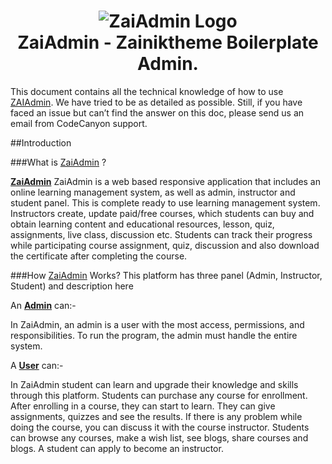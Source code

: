 <h1 align="center">
<img src="/assets/img/images.png" alt="ZaiAdmin Logo" >
<br>ZaiAdmin - Zainiktheme Boilerplate Admin.
</h1>

This document contains all the technical knowledge of how to use [ZAIAdmin]. We have tried to be as detailed as possible. Still, if you have faced an issue but can’t find the answer on this doc, please send us an email from CodeCanyon support.

##Introduction

###What is [ZaiAdmin] ?

<b>[ZaiAdmin]</b> ZaiAdmin is a web based responsive application that includes an online learning management system, as well as admin, instructor and student panel. This is complete ready to use learning management system. Instructors create, update paid/free courses, which students can buy and obtain learning content and educational resources, lesson, quiz, assignments, live class, discussion etc. Students can track their progress while participating course assignment, quiz, discussion and also download the certificate after completing the course.


###How [ZaiAdmin] Works?
This platform has three panel (Admin, Instructor, Student) and description here


An <b>[Admin]</b> can:-

In ZaiAdmin, an admin is a user with the most access, permissions, and responsibilities. To run the program, the admin must handle the entire system.

A <b>[User]</b> can:-

In ZaiAdmin student can learn and upgrade their knowledge and skills through this platform. Students can purchase any course for enrollment. After enrolling in a course, they can start to learn. They can give assignments, quizzes and see the results. If there is any problem while doing the course, you can discuss it with the course instructor. Students can browse any courses, make a wish list, see blogs, share courses and blogs. A student can apply to become an instructor.

[ZaiAdmin]: https://ZaiAdmin.zainikthemes.com/
[Admin]: https://ZaiAdmin.zainikthemes.com/
[User]: https://ZaiAdmin.zainikthemes.com/

